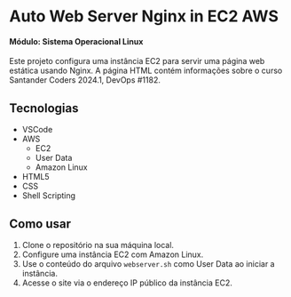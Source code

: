 # Auto Web Server Nginx in EC2 AWS
#### Módulo: Sistema Operacional Linux

Este projeto configura uma instância EC2 para servir uma página web estática usando Nginx. A página HTML contém informações sobre o curso Santander Coders 2024.1, DevOps #1182.

## Tecnologias 

* VSCode
* AWS
  - EC2
  - User Data
  - Amazon Linux
*  HTML5
*  CSS
*  Shell Scripting

## Como usar

1. Clone o repositório na sua máquina local.
2. Configure uma instância EC2 com Amazon Linux.
3. Use o conteúdo do arquivo `webserver.sh` como User Data ao iniciar a instância.
4. Acesse o site via o endereço IP público da instância EC2.
